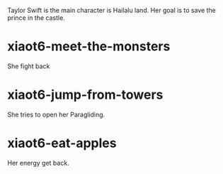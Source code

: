 Taylor Swift is the main character is Hailalu land. Her goal is to save the prince in the castle.

# xiaot6-meet-the-monsters
She fight back

# xiaot6-jump-from-towers
She tries to open her Paragliding.

# xiaot6-eat-apples
Her energy get back.
